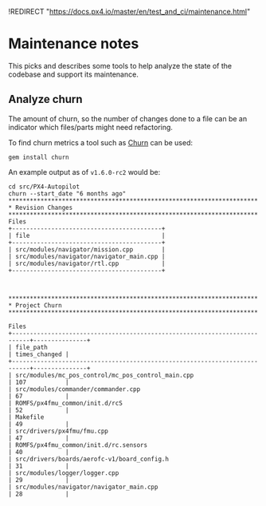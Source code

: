 !REDIRECT "https://docs.px4.io/master/en/test_and_ci/maintenance.html"

# Maintenance notes

This picks and describes some tools to help analyze the state of the codebase and support its maintenance.

## Analyze churn

The amount of churn, so the number of changes done to a file can be an indicator which files/parts might need refactoring.

To find churn metrics a tool such as [Churn](https://github.com/danmayer/churn) can be used:

```
gem install churn
```

An example output as of `v1.6.0-rc2` would be:

```
cd src/PX4-Autopilot
churn --start_date "6 months ago"
**********************************************************************
* Revision Changes
**********************************************************************
Files
+------------------------------------------+
| file                                     |
+------------------------------------------+
| src/modules/navigator/mission.cpp        |
| src/modules/navigator/navigator_main.cpp |
| src/modules/navigator/rtl.cpp            |
+------------------------------------------+



**********************************************************************
* Project Churn
**********************************************************************

Files
+---------------------------------------------------------------------------+---------------+
| file_path                                                                 | times_changed |
+---------------------------------------------------------------------------+---------------+
| src/modules/mc_pos_control/mc_pos_control_main.cpp                        | 107           |
| src/modules/commander/commander.cpp                                       | 67            |
| ROMFS/px4fmu_common/init.d/rcS                                            | 52            |
| Makefile                                                                  | 49            |
| src/drivers/px4fmu/fmu.cpp                                                | 47            |
| ROMFS/px4fmu_common/init.d/rc.sensors                                     | 40            |
| src/drivers/boards/aerofc-v1/board_config.h                               | 31            |
| src/modules/logger/logger.cpp                                             | 29            |
| src/modules/navigator/navigator_main.cpp                                  | 28            |
```
